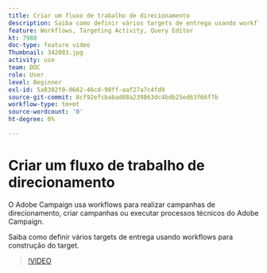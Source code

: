 ```yaml
---
title: Criar um fluxo de trabalho de direcionamento
description: Saiba como definir vários targets de entrega usando workflows para construção do target.
feature: Workflows, Targeting Activity, Query Editor
kt: 7980
doc-type: feature video
Thumbnail: 342083.jpg
activity: use
team: DOC
role: User
level: Beginner
exl-id: 5a8382f0-0662-46cd-90ff-aaf27a7c4fd9
source-git-commit: 8cf92efcbabad88a239863dc4bdb25ed63f66f7b
workflow-type: tm+mt
source-wordcount: '0'
ht-degree: 0%

---
```



# Criar um fluxo de trabalho de direcionamento

O Adobe Campaign usa workflows para realizar campanhas de direcionamento, criar campanhas ou executar processos técnicos do Adobe Campaign.

Saiba como definir vários targets de entrega usando workflows para construção do target.

>[!VIDEO](https://video.tv.adobe.com/v/342083?quality=12)
